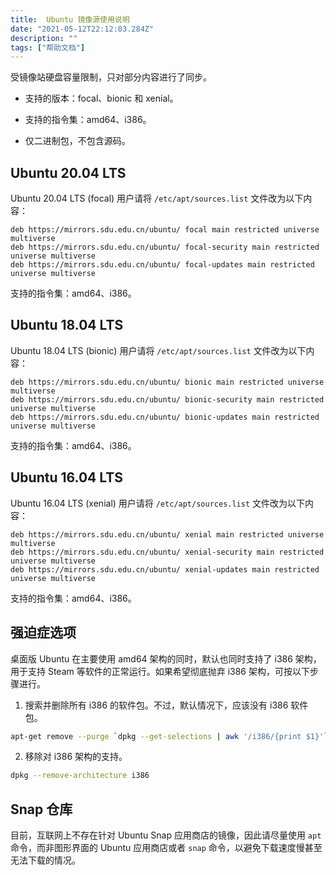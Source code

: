 ```yaml
---
title:  Ubuntu 镜像源使用说明
date: "2021-05-12T22:12:03.284Z"
description: ""
tags: ["帮助文档"]
---
```

受镜像站硬盘容量限制，只对部分内容进行了同步。

- 支持的版本：focal、bionic 和 xenial。

- 支持的指令集：amd64、i386。

- 仅二进制包，不包含源码。

## Ubuntu 20.04 LTS

Ubuntu 20.04 LTS (focal) 用户请将 `/etc/apt/sources.list` 文件改为以下内容：

    deb https://mirrors.sdu.edu.cn/ubuntu/ focal main restricted universe multiverse
    deb https://mirrors.sdu.edu.cn/ubuntu/ focal-security main restricted universe multiverse
    deb https://mirrors.sdu.edu.cn/ubuntu/ focal-updates main restricted universe multiverse

支持的指令集：amd64、i386。

## Ubuntu 18.04 LTS

Ubuntu 18.04 LTS (bionic) 用户请将 `/etc/apt/sources.list` 文件改为以下内容：

    deb https://mirrors.sdu.edu.cn/ubuntu/ bionic main restricted universe multiverse
    deb https://mirrors.sdu.edu.cn/ubuntu/ bionic-security main restricted universe multiverse
    deb https://mirrors.sdu.edu.cn/ubuntu/ bionic-updates main restricted universe multiverse

支持的指令集：amd64、i386。

## Ubuntu 16.04 LTS

Ubuntu 16.04 LTS (xenial) 用户请将 `/etc/apt/sources.list` 文件改为以下内容：

    deb https://mirrors.sdu.edu.cn/ubuntu/ xenial main restricted universe multiverse
    deb https://mirrors.sdu.edu.cn/ubuntu/ xenial-security main restricted universe multiverse
    deb https://mirrors.sdu.edu.cn/ubuntu/ xenial-updates main restricted universe multiverse

支持的指令集：amd64、i386。

## 强迫症选项

桌面版 Ubuntu 在主要使用 amd64 架构的同时，默认也同时支持了 i386 架构，用于支持 Steam 等软件的正常运行。如果希望彻底抛弃 i386 架构，可按以下步骤进行。

1. 搜索并删除所有 i386 的软件包。不过，默认情况下，应该没有 i386 软件包。

```bash
apt-get remove --purge `dpkg --get-selections | awk '/i386/{print $1}'`
```

2. 移除对 i386 架构的支持。

```bash
dpkg --remove-architecture i386
```

## Snap 仓库

目前，互联网上不存在针对 Ubuntu Snap 应用商店的镜像，因此请尽量使用 `apt` 命令，而非图形界面的 Ubuntu 应用商店或者 `snap` 命令，以避免下载速度慢甚至无法下载的情况。